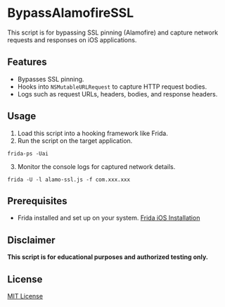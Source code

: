 # BypassAlamofireSSL
This script is for bypassing SSL pinning (Alamofire) and capture network requests and responses on iOS applications.

## Features
- Bypasses SSL pinning.
- Hooks into `NSMutableURLRequest` to capture HTTP request bodies.
- Logs such as request URLs, headers, bodies, and response headers.

## Usage
1. Load this script into a hooking framework like Frida.
2. Run the script on the target application.
```
frida-ps -Uai
```  
  
3. Monitor the console logs for captured network details.  

```
frida -U -l alamo-ssl.js -f com.xxx.xxx
```

## Prerequisites
- Frida installed and set up on your system.
[Frida iOS Installation](https://frida.re/docs/ios/)

## Disclaimer
**This script is for educational purposes and authorized testing only.**

## License
[MIT License](LICENSE)
